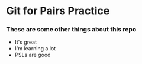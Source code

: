 # Git for Pairs Practice
### These are some other things about this repo

* It's great
* I'm learning a lot
* PSLs are good
